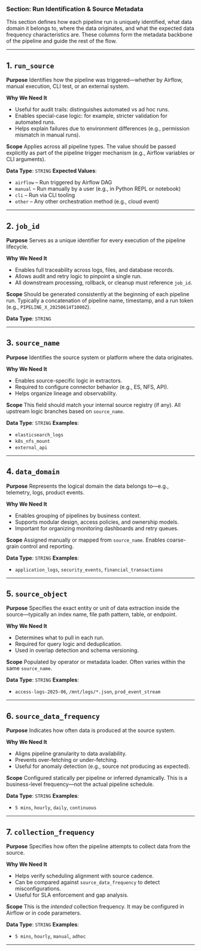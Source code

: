 ### Section: **Run Identification & Source Metadata**

This section defines how each pipeline run is uniquely identified, what data domain it belongs to, where the data originates, and what the expected data frequency characteristics are. These columns form the metadata backbone of the pipeline and guide the rest of the flow.

---

## 1. `run_source`

**Purpose**
Identifies how the pipeline was triggered—whether by Airflow, manual execution, CLI test, or an external system.

**Why We Need It**

* Useful for audit trails: distinguishes automated vs ad hoc runs.
* Enables special-case logic: for example, stricter validation for automated runs.
* Helps explain failures due to environment differences (e.g., permission mismatch in manual runs).

**Scope**
Applies across all pipeline types. The value should be passed explicitly as part of the pipeline trigger mechanism (e.g., Airflow variables or CLI arguments).

**Data Type**: `STRING`
**Expected Values**:

* `airflow` – Run triggered by Airflow DAG
* `manual` – Run manually by a user (e.g., in Python REPL or notebook)
* `cli` – Run via CLI tooling
* `other` – Any other orchestration method (e.g., cloud event)

---

## 2. `job_id`

**Purpose**
Serves as a unique identifier for every execution of the pipeline lifecycle.

**Why We Need It**

* Enables full traceability across logs, files, and database records.
* Allows audit and retry logic to pinpoint a single run.
* All downstream processing, rollback, or cleanup must reference `job_id`.

**Scope**
Should be generated consistently at the beginning of each pipeline run. Typically a concatenation of pipeline name, timestamp, and a run token (e.g., `PIPELINE_X_20250614T1000Z`).

**Data Type**: `STRING`

---

## 3. `source_name`

**Purpose**
Identifies the source system or platform where the data originates.

**Why We Need It**

* Enables source-specific logic in extractors.
* Required to configure connector behavior (e.g., ES, NFS, API).
* Helps organize lineage and observability.

**Scope**
This field should match your internal source registry (if any). All upstream logic branches based on `source_name`.

**Data Type**: `STRING`
**Examples**:

* `elasticsearch_logs`
* `k8s_nfs_mount`
* `external_api`

---

## 4. `data_domain`

**Purpose**
Represents the logical domain the data belongs to—e.g., telemetry, logs, product events.

**Why We Need It**

* Enables grouping of pipelines by business context.
* Supports modular design, access policies, and ownership models.
* Important for organizing monitoring dashboards and retry queues.

**Scope**
Assigned manually or mapped from `source_name`. Enables coarse-grain control and reporting.

**Data Type**: `STRING`
**Examples**:

* `application_logs`, `security_events`, `financial_transactions`

---

## 5. `source_object`

**Purpose**
Specifies the exact entity or unit of data extraction inside the source—typically an index name, file path pattern, table, or endpoint.

**Why We Need It**

* Determines what to pull in each run.
* Required for query logic and deduplication.
* Used in overlap detection and schema versioning.

**Scope**
Populated by operator or metadata loader. Often varies within the same `source_name`.

**Data Type**: `STRING`
**Examples**:

* `access-logs-2025-06`, `/mnt/logs/*.json`, `prod_event_stream`

---

## 6. `source_data_frequency`

**Purpose**
Indicates how often data is produced at the source system.

**Why We Need It**

* Aligns pipeline granularity to data availability.
* Prevents over-fetching or under-fetching.
* Useful for anomaly detection (e.g., source not producing as expected).

**Scope**
Configured statically per pipeline or inferred dynamically. This is a business-level frequency—not the actual pipeline schedule.

**Data Type**: `STRING`
**Examples**:

* `5 mins`, `hourly`, `daily`, `continuous`

---

## 7. `collection_frequency`

**Purpose**
Specifies how often the pipeline attempts to collect data from the source.

**Why We Need It**

* Helps verify scheduling alignment with source cadence.
* Can be compared against `source_data_frequency` to detect misconfigurations.
* Useful for SLA enforcement and gap analysis.

**Scope**
This is the *intended* collection frequency. It may be configured in Airflow or in code parameters.

**Data Type**: `STRING`
**Examples**:

* `5 mins`, `hourly`, `manual`, `adhoc`

---

